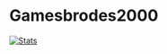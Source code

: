 # Gamesbrodes2000

[![Stats](https://github-readme-stats.vercel.app/api?username=Gamesbrodes2000-dev&count_private=true&hide=issues,prs&show_icons=true&theme=dark)](https://github.com/anuraghazra/github-readme-stats)
